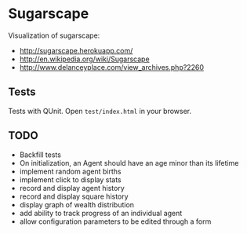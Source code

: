 # Sugarscape

Visualization of sugarscape:

* http://sugarscape.herokuapp.com/
* http://en.wikipedia.org/wiki/Sugarscape
* http://www.delanceyplace.com/view_archives.php?2260

## Tests

Tests with QUnit. Open `test/index.html` in your browser.

## TODO

* Backfill tests
* On initialization, an Agent should have an age minor than its lifetime
* implement random agent births
* implement click to display stats
* record and display agent history
* record and display square history
* display graph of wealth distribution
* add ability to track progress of an individual agent
* allow configuration parameters to be edited through a form
